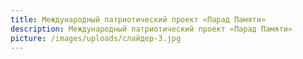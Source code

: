 ```yaml
---
title: Международный патриотический проект «Парад Памяти»
description: Международный патриотический проект «Парад Памяти»
picture: /images/uploads/слайдер-3.jpg
---
```

